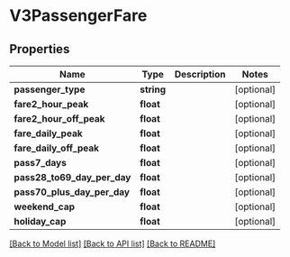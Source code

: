 # V3PassengerFare

## Properties
Name | Type | Description | Notes
------------ | ------------- | ------------- | -------------
**passenger_type** | **string** |  | [optional] 
**fare2_hour_peak** | **float** |  | [optional] 
**fare2_hour_off_peak** | **float** |  | [optional] 
**fare_daily_peak** | **float** |  | [optional] 
**fare_daily_off_peak** | **float** |  | [optional] 
**pass7_days** | **float** |  | [optional] 
**pass28_to69_day_per_day** | **float** |  | [optional] 
**pass70_plus_day_per_day** | **float** |  | [optional] 
**weekend_cap** | **float** |  | [optional] 
**holiday_cap** | **float** |  | [optional] 

[[Back to Model list]](../README.md#documentation-for-models) [[Back to API list]](../README.md#documentation-for-api-endpoints) [[Back to README]](../README.md)


